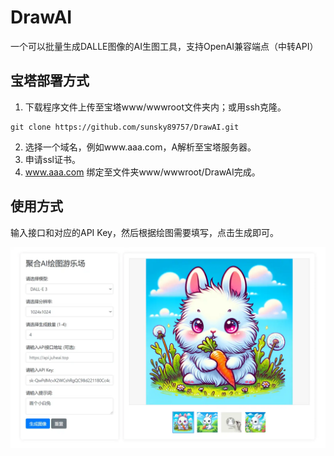 # DrawAI

一个可以批量生成DALLE图像的AI生图工具，支持OpenAI兼容端点（中转API）

## 宝塔部署方式

1. 下载程序文件上传至宝塔www/wwwroot文件夹内；或用ssh克隆。
```ssh
git clone https://github.com/sunsky89757/DrawAI.git
```
2. 选择一个域名，例如www.aaa.com，A解析至宝塔服务器。
3. 申请ssl证书。
4. www.aaa.com 绑定至文件夹www/wwwroot/DrawAI完成。

## 使用方式

输入接口和对应的API Key，然后根据绘图需要填写，点击生成即可。

![usedrawai](/img/drawaisuse.webp)